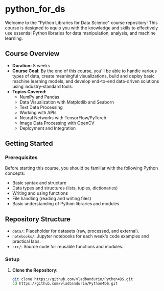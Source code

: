 # python_for_ds

Welcome to the "Python Libraries for Data Science" course repository! 
This course is designed to equip you with the knowledge and skills to effectively use essential Python libraries for data manipulation, analysis, and machine learning.

## Course Overview

- **Duration:** 8 weeks
- **Course Goal:** By the end of this course, you'll be able to handle various types of data, create meaningful visualizations, build and deploy basic machine learning models, and develop end-to-end data-driven solutions using industry-standard tools.
- **Topics Covered:** 
  - NumPy and Pandas
  - Data Visualization with Matplotlib and Seaborn
  - Text Data Processing
  - Working with APIs
  - Neural Networks with TensorFlow/PyTorch
  - Image Data Processing with OpenCV
  - Deployment and Integration

## Getting Started

### Prerequisites

Before starting this course, you should be familiar with the following Python concepts:
- Basic syntax and structure
- Data types and structures (lists, tuples, dictionaries)
- Writing and using functions
- File handling (reading and writing files)
- Basic understanding of Python libraries and modules

## Repository Structure

- `data/`: Placeholder for datasets (raw, processed, and external).
- `notebooks/`: Jupyter notebooks for each week's code examples and practical labs.
- `src/`: Source code for reusable functions and modules.

### Setup

1. **Clone the Repository:**

   ```bash
   git clone https://github.com/vladbandurin/Python4DS.git
   cd https://github.com/vladbandurin/Python4DS.git